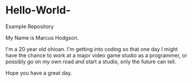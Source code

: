 # Hello-World-
Example Repository

My Name is Marcus Hodgson. 

I'm a 20 year old ohioan. I'm getting into coding so that one day I might have the chance to work at a major video game studio as a programmer, or possibly go on my own road and start a studio, only the future can tell. 

Hope you have a great day.
